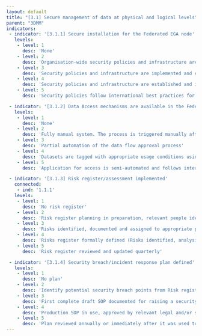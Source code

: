 ```yaml
---
layout: default
title: "[3.1] Secure management of data at physical and logical levels"
parent: "3DMM"
indicators:
 - indicator: '[3.1.1] Secure installation for the Federated EGA node'
   levels:
    - level: 1
      desc: 'None'
    - level: 2
      desc: 'Organisation-wide security policies and infrastructure are defined'
    - level: 3  
      desc: 'Security policies and infrastructure are implemented and enforced following organisation-wide guidelines'
    - level: 4
      desc: 'Security policies and infrastructure are established and implemented under the appropriate jurisdictional level, e.g. nationally'
    - level: 5
      desc: 'Security policies follow international best practices for data security and are regularly reviewed based on changes in technological, regulatory and ethical considerations'

 - indicator: '[3.1.2] Data Access mechanisms are available in the Federated EGA node following Data Access Committee approval'
   levels:
    - level: 1
      desc: 'None'
    - level: 2
      desc: 'Fully manual system. The process is triggered manually after approval is granted'
    - level: 3  
      desc: 'Partial automation of the data flow approval process'
    - level: 4
      desc: 'Datasets are tagged with appropriate usage conditions using, for instance, GA4GH DUO. This would partially guide DAC approvals, accelerating the data access process'
    - level: 5
      desc: 'Application for access is semi-automated and follows international standards. Process is periodically reviewed to ensure time efficient access.'

 - indicator: '[3.1.3] Risk register/assessment implemented'
   connected:
    - ind: '1.1.1'
   levels:
    - level: 1
      desc: 'No risk register'
    - level: 2
      desc: 'Risk register planning in preparation, relevant people identified as responsible for RR at node.'
    - level: 3  
      desc: 'Risks identified, documented and assigned to appropriate personnel for review'
    - level: 4
      desc: 'Risks register formally defined (Risks identified, analysised, prioritised & treated/mitigated)'
    - level: 5
      desc: 'Risk register reviewed and updated quarterly'

 - indicator: '[3.1.4] Security breach/incident response plan defined'
   levels:
    - level: 1
      desc: 'No plan'
    - level: 2
      desc: 'Identify potential security breach points from Risk register. Give consideration to other FEGA nodes, CEGA, key contacts, and institutional/organisational policies.'
    - level: 3  
      desc: 'First complete draft SOP documented for raising a security alarm. Have contacts for steps of SOP and proposal for audit report. SOP is accessible to all team members.'
    - level: 4
      desc: 'Production SOP in use, approved by relevant legal and/or security personnel. Have trained all personnel in the process. Done dry runs through SOP to identify areas of improvement.'
    - level: 5
      desc: 'Plan reviewed annually or immediately after it was used to identify areas of improvement.'
---
```

